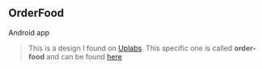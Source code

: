 ## OrderFood
Android app

> This is a design I found on [Uplabs](hhtps://uplabs.com). This specific one is called **order-food** and can be found [here](https://www.uplabs.com/posts/order-food)